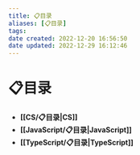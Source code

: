 ```yaml
---
title: 📋目录
aliases: [📋目录]
tags: 
date created: 2022-12-20 16:56:50
date updated: 2022-12-29 16:12:46
---
```


# 📋目录

- **[[CS/📋目录|CS]]**
- **[[JavaScript/📋目录|JavaScript]]**
- **[[TypeScript/📋目录|TypeScript]]**
